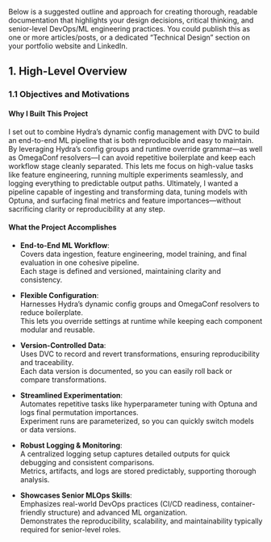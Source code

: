 <!--documentation/chapter_1_high_level_overview/1_1_objectives_and_motivations.md-->
Below is a suggested outline and approach for creating thorough, readable documentation that highlights your design decisions, critical thinking, and senior-level DevOps/ML engineering practices. You could publish this as one or more articles/posts, or a dedicated “Technical Design” section on your portfolio website and LinkedIn.

## 1. High-Level Overview

### 1.1 Objectives and Motivations

#### Why I Built This Project
I set out to combine Hydra’s dynamic config management with DVC to build an end-to-end ML pipeline that is both reproducible and easy to maintain. By leveraging Hydra’s config groups and runtime override grammar—as well as OmegaConf resolvers—I can avoid repetitive boilerplate and keep each workflow stage cleanly separated. This lets me focus on high-value tasks like feature engineering, running multiple experiments seamlessly, and logging everything to predictable output paths. Ultimately, I wanted a pipeline capable of ingesting and transforming data, tuning models with Optuna, and surfacing final metrics and feature importances—without sacrificing clarity or reproducibility at any step.

#### What the Project Accomplishes

- **End-to-End ML Workflow**:  
  Covers data ingestion, feature engineering, model training, and final evaluation in one cohesive pipeline.  
  Each stage is defined and versioned, maintaining clarity and consistency.

- **Flexible Configuration**:  
  Harnesses Hydra’s dynamic config groups and OmegaConf resolvers to reduce boilerplate.  
  This lets you override settings at runtime while keeping each component modular and reusable.

- **Version-Controlled Data**:  
  Uses DVC to record and revert transformations, ensuring reproducibility and traceability.  
  Each data version is documented, so you can easily roll back or compare transformations.

- **Streamlined Experimentation**:  
  Automates repetitive tasks like hyperparameter tuning with Optuna and logs final permutation importances.  
  Experiment runs are parameterized, so you can quickly switch models or data versions.

- **Robust Logging & Monitoring**:  
  A centralized logging setup captures detailed outputs for quick debugging and consistent comparisons.  
  Metrics, artifacts, and logs are stored predictably, supporting thorough analysis.

- **Showcases Senior MLOps Skills**:  
  Emphasizes real-world DevOps practices (CI/CD readiness, container-friendly structure) and advanced ML organization.  
  Demonstrates the reproducibility, scalability, and maintainability typically required for senior-level roles.
